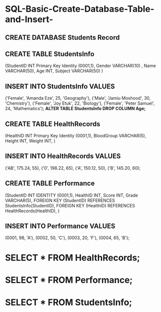 # SQL-Basic-Create-Database-Table-and-Insert-

## CREATE DATABASE Students Record

## CREATE TABLE StudentsInfo
(StudentID INT Primary Key Identity (0001,1),
Gender VARCHAR(10) ,
Name VARCHAR(50),
Age INT,
Subject VARCHAR(50)
)

## INSERT INTO StudentsInfo VALUES
('Female', 'Amanda Eze', 25, 'Geography'),
('Male', 'Jamiu Moshood', 30, 'Chemistry'),
('Female', 'Joy Etuk', 22, 'Biology'),
('Female', 'Peter Samuel', 24, 'Mathematics');
**ALTER TABLE StudentsInfo DROP COLUMN Age;**

## CREATE TABLE HealthRecords
(HealthID INT Primary Key Identity (0001,1),
BloodGroup VARCHAR(5),
Height INT,
Weight INT,
)

## INSERT INTO HealthRecords VALUES
('AB', 175.24, 55),
('0', 198.22, 65),
('A', 150.12, 50),
('B', 145.20, 60);

## CREATE TABLE Performance
(StudentID INT IDENTITY (0001,1),
HealthID INT, Score INT, Grade VARCHAR(5),
FOREIGN KEY (StudentID) REFERENCES StudentsInfo(StudentID),
FOREIGN KEY (HealthID) REFERENCES HealthRecords(HealthID),
)

## INSERT INTO Performance VALUES
(0001, 98, 'A'),
(0002, 50, 'C'),
(0003, 20, 'F'),
(0004, 65, 'B');

# SELECT * FROM HealthRecords;

# SELECT * FROM Performance;

# SELECT * FROM StudentsInfo;
